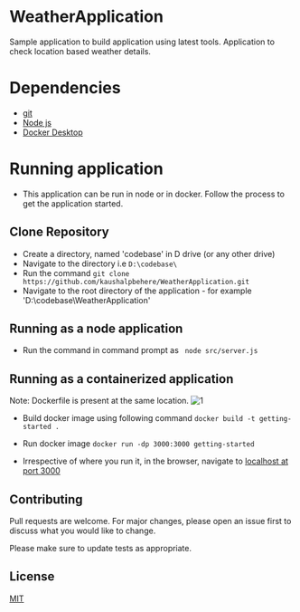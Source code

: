 # WeatherApplication

Sample application to build application using latest tools. Application to check location based weather details.

# Dependencies 
- [git](https://git-scm.com/downloads)  
- [Node js](https://nodejs.org/en/download/)   
- [Docker Desktop](https://www.docker.com/products/docker-desktop/) 

# Running application 
- This application can be run in node or in docker. Follow the process to get the application started. 

## Clone Repository 
- Create a directory, named 'codebase' in D drive (or any other drive) 
- Navigate to the directory i.e ```D:\codebase\```
- Run the command ```git clone https://github.com/kaushalpbehere/WeatherApplication.git```
- Navigate to the root directory of the application - for example  'D:\codebase\WeatherApplication'


## Running as a node application
- Run the command in command prompt as ``` node src/server.js``` 

## Running as a containerized application
Note: Dockerfile is present at the same location.
![1](https://user-images.githubusercontent.com/15343632/220413894-c0c10a7b-72a4-416b-ae48-a76825db6d5e.png)

- Build docker image using following command 
```docker build -t getting-started .```

- Run docker image
```docker run -dp 3000:3000 getting-started ```

- Irrespective of where you run it, in the browser, navigate to [localhost at port 3000](http://localhost:3000/)
## Contributing

Pull requests are welcome. For major changes, please open an issue first
to discuss what you would like to change.

Please make sure to update tests as appropriate.

## License

[MIT](https://choosealicense.com/licenses/mit/)
